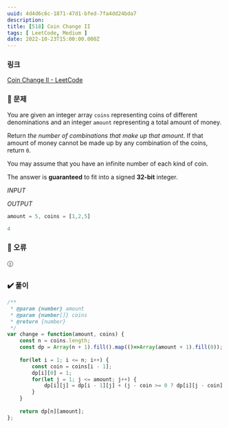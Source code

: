 ```yaml
---
uuid: 4d4d6c6c-1871-47d1-bfed-7fa4dd24bda7
description: 
title: [518] Coin Change II
tags: [ LeetCode, Medium ]
date: 2022-10-23T15:00:00.000Z
---
```








### 링크

[Coin Change II - LeetCode](https://leetcode.com/problems/coin-change-ii/)

### 📝 문제

You are given an integer array `coins` representing coins of different denominations and an integer `amount` representing a total amount of money.

Return *the number of combinations that make up that amount*. If that amount of money cannot be made up by any combination of the coins, return `0`.

You may assume that you have an infinite number of each kind of coin.

The answer is **guaranteed** to fit into a signed **32-bit** integer.

*INPUT*

*OUTPUT*

```jsx
amount = 5, coins = [1,2,5]
```

```jsx
4
```

### 🚨 오류

<aside>
🕧

</aside>

### ✔️ 풀이

```jsx
/**
 * @param {number} amount
 * @param {number[]} coins
 * @return {number}
 */
var change = function(amount, coins) {
    const n = coins.length;
    const dp = Array(n + 1).fill().map(()=>Array(amount + 1).fill(0));
    
    for(let i = 1; i <= n; i++) {
        const coin = coins[i - 1];
        dp[i][0] = 1;
        for(let j = 1; j <= amount; j++) {
            dp[i][j] = dp[i - 1][j] + (j - coin >= 0 ? dp[i][j - coin] : 0);
        }
    }
    
    return dp[n][amount];
};
```